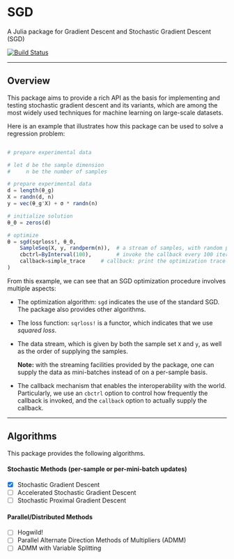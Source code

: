 # SGD

A Julia package for Gradient Descent and Stochastic Gradient Descent (SGD)

[![Build Status](https://travis-ci.org/lindahua/SGD.jl.svg?branch=master)](https://travis-ci.org/lindahua/SGD.jl)

---

## Overview

This package aims to provide a rich API as the basis for implementing and testing stochastic gradient descent and its variants, which are among the most widely used techniques for machine learning on large-scale datasets.

Here is an example that illustrates how this package can be used to solve a regression problem:

```julia

# prepare experimental data

# let d be the sample dimension
#     n be the number of samples

# prepare experimental data
d = length(θ_g)
X = randn(d, n)
y = vec(θ_g'X) + σ * randn(n)

# initialize solution
θ_0 = zeros(d)

# optimize
θ = sgd(sqrloss!, θ_0,
    SampleSeq(X, y, randperm(n)),  # a stream of samples, with random permuted order
    cbctrl=ByInterval(100),        # invoke the callback every 100 iteration
    callback=simple_trace     # callback: print the optimization trace when invoked
)

```

From this example, we can see that an SGD optimization procedure involves multiple aspects:

- The optimization algorithm: ``sgd`` indicates the use of the standard SGD. The package also provides other algorithms.

- The loss function: ``sqrloss!`` is a functor, which indicates that we use *squared loss*.

- The data stream, which is given by both the sample set ``X`` and ``y``, as well as the order of supplying the samples.

  **Note:** with the streaming facilities provided by the package, one can supply the data as mini-batches instead of on a per-sample basis.

- The callback mechanism that enables the interoperability with the world. Particularly, we use an ``cbctrl`` option to control how frequently the callback is invoked, and the ``callback`` option to actually supply the callback.

---

## Algorithms

This package provides the following algorithms.

#### Stochastic Methods (per-sample or per-mini-batch updates)

- [x] Stochastic Gradient Descent
- [ ] Accelerated Stochastic Gradient Descent
- [ ] Stochastic Proximal Gradient Descent

#### Parallel/Distributed Methods

- [ ] Hogwild!
- [ ] Parallel Alternate Direction Methods of Multipliers (ADMM)
- [ ] ADMM with Variable Splitting
